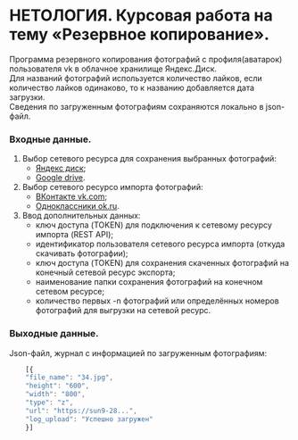 # НЕТОЛОГИЯ. Курсовая работа на тему «Резервное копирование».

Программа резервного копирования фотографий с профиля(аватарок) пользователя vk в облачное хранилище Яндекс.Диск.  
Для названий фотографий используется количество лайков, если количество лайков одинаково, то к названию добавляется дата загрузки.  
Сведения по загруженным фотографиям сохраняются локально в json-файл.

### Входные данные.
1. Выбор сетевого ресурса для сохранения выбранных фотографий:
    * [Яндекс диск](https://yandex.ru/dev/disk/poligon/);
    * [Google drive](https://drive.google.com/drive/my-drive).
2. Выбор сетевого ресурсо импорта фотографий:
   * [ВКонтакте vk.com](https://vk.com/);
   * [Одноклассники ok.ru](https://ok.ru/).
3. Ввод дополнительных данных:
   * ключ доступа (TOKEN) для подключения к сетевому ресурсу импорта (REST API);
   * идентификатор пользователя сетевого ресурса импорта (откуда скачивать фотографии);
   * ключ доступа (TOKEN) для сохранения скаченных фотографий на конечный сетевой ресурс экспорта;
   * наименование папки сохранения фотографий на конечном сетевом ресурсе;
   * количество первых -n фотографий или определённых номеров фотографий для выгрузки на сетевой ресурс.

### Выходные данные.
Json-файл, журнал с информацией по загруженным фотографиям:
```javascript
    [{
    "file_name": "34.jpg",
    "height": "600",
    "width": "800",
    "type": "z",
    "url": "https://sun9-28...",
    "log_upload": "Успешно загружен"
    }]
```
